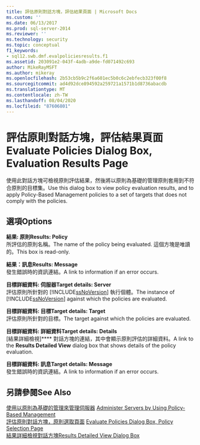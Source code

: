 ```yaml
---
title: 評估原則對話方塊，評估結果頁面 | Microsoft Docs
ms.custom: ''
ms.date: 06/13/2017
ms.prod: sql-server-2014
ms.reviewer: ''
ms.technology: security
ms.topic: conceptual
f1_keywords:
- sql12.swb.dmf.evalpoliciesresults.f1
ms.assetid: 203091e2-043f-4adb-a9de-fd071492c693
author: MikeRayMSFT
ms.author: mikeray
ms.openlocfilehash: 2b53cb5b9c2f6a601ec5b0c6c2ebfecb323f00f8
ms.sourcegitcommit: ad4d92dce894592a259721a1571b1d8736abacdb
ms.translationtype: MT
ms.contentlocale: zh-TW
ms.lasthandoff: 08/04/2020
ms.locfileid: "87606801"
---
```

# <a name="evaluate-policies-dialog-box-evaluation-results-page"></a><span data-ttu-id="07f32-102">評估原則對話方塊，評估結果頁面</span><span class="sxs-lookup"><span data-stu-id="07f32-102">Evaluate Policies Dialog Box, Evaluation Results Page</span></span>
  <span data-ttu-id="07f32-103">使用此對話方塊可檢視原則評估結果，然後將以原則為基礎的管理原則套用到不符合原則的目標集。</span><span class="sxs-lookup"><span data-stu-id="07f32-103">Use this dialog box to view policy evaluation results, and to apply Policy-Based Management policies to a set of targets that does not comply with the policies.</span></span>  
  
## <a name="options"></a><span data-ttu-id="07f32-104">選項</span><span class="sxs-lookup"><span data-stu-id="07f32-104">Options</span></span>  
 <span data-ttu-id="07f32-105">**結果: 原則**</span><span class="sxs-lookup"><span data-stu-id="07f32-105">**Results: Policy**</span></span>  
 <span data-ttu-id="07f32-106">所評估的原則名稱。</span><span class="sxs-lookup"><span data-stu-id="07f32-106">The name of the policy being evaluated.</span></span> <span data-ttu-id="07f32-107">這個方塊是唯讀的。</span><span class="sxs-lookup"><span data-stu-id="07f32-107">This box is read-only.</span></span>  
  
 <span data-ttu-id="07f32-108">**結果：訊息**</span><span class="sxs-lookup"><span data-stu-id="07f32-108">**Results: Message**</span></span>  
 <span data-ttu-id="07f32-109">發生錯誤時的資訊連結。</span><span class="sxs-lookup"><span data-stu-id="07f32-109">A link to information if an error occurs.</span></span>  
  
 <span data-ttu-id="07f32-110">**目標詳細資料: 伺服器**</span><span class="sxs-lookup"><span data-stu-id="07f32-110">**Target details: Server**</span></span>  
 <span data-ttu-id="07f32-111">評估原則所針對的 [!INCLUDE[ssNoVersion](../../includes/ssnoversion-md.md)] 執行個體。</span><span class="sxs-lookup"><span data-stu-id="07f32-111">The instance of [!INCLUDE[ssNoVersion](../../includes/ssnoversion-md.md)] against which the policies are evaluated.</span></span>  
  
 <span data-ttu-id="07f32-112">**目標詳細資料: 目標**</span><span class="sxs-lookup"><span data-stu-id="07f32-112">**Target details: Target**</span></span>  
 <span data-ttu-id="07f32-113">評估原則所針對的目標。</span><span class="sxs-lookup"><span data-stu-id="07f32-113">The target against which the policies are evaluated.</span></span>  
  
 <span data-ttu-id="07f32-114">**目標詳細資料: 詳細資料**</span><span class="sxs-lookup"><span data-stu-id="07f32-114">**Target details: Details**</span></span>  
 <span data-ttu-id="07f32-115">[結果詳細檢視]\*\*\*\* 對話方塊的連結，其中會顯示原則評估的詳細資料。</span><span class="sxs-lookup"><span data-stu-id="07f32-115">A link to the **Results Detailed View** dialog box that shows details of the policy evaluation.</span></span>  
  
 <span data-ttu-id="07f32-116">**目標詳細資料: 訊息**</span><span class="sxs-lookup"><span data-stu-id="07f32-116">**Target details: Message**</span></span>  
 <span data-ttu-id="07f32-117">發生錯誤時的資訊連結。</span><span class="sxs-lookup"><span data-stu-id="07f32-117">A link to information if an error occurs.</span></span>  
  
## <a name="see-also"></a><span data-ttu-id="07f32-118">另請參閱</span><span class="sxs-lookup"><span data-stu-id="07f32-118">See Also</span></span>  
 <span data-ttu-id="07f32-119">[使用以原則為基礎的管理來管理伺服器](administer-servers-by-using-policy-based-management.md) </span><span class="sxs-lookup"><span data-stu-id="07f32-119">[Administer Servers by Using Policy-Based Management](administer-servers-by-using-policy-based-management.md) </span></span>  
 <span data-ttu-id="07f32-120">[評估原則對話方塊，原則選取頁面](evaluate-policies-dialog-box-policy-selection-page.md) </span><span class="sxs-lookup"><span data-stu-id="07f32-120">[Evaluate Policies Dialog Box, Policy Selection Page](evaluate-policies-dialog-box-policy-selection-page.md) </span></span>  
 [<span data-ttu-id="07f32-121">結果詳細檢視對話方塊</span><span class="sxs-lookup"><span data-stu-id="07f32-121">Results Detailed View Dialog Box</span></span>](results-detailed-view-dialog-box.md)  
  
  
